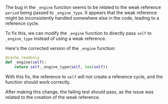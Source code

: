 The bug in the `_engine` function seems to be related to the weak reference `period` being passed to `_engine_type`. It appears that the weak reference might be inconsistently handled somewhere else in the code, leading to a reference cycle.

To fix this, we can modify the `_engine` function to directly pass `self` to `_engine_type` instead of using a weak reference.

Here's the corrected version of the `_engine` function:

```python
@cache_readonly
def _engine(self):
    return self._engine_type(self, len(self))
```

With this fix, the reference to `self` will not create a reference cycle, and the function should work correctly.

After making this change, the failing test should pass, as the issue was related to the creation of the weak reference.